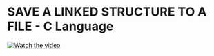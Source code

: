# SAVE A LINKED STRUCTURE TO A FILE -  C Language

[![Watch the video](https://img.youtube.com/vi/h8aVBkiU-PM/hqdefault.jpg)](https://youtu.be/h8aVBkiU-PM)

